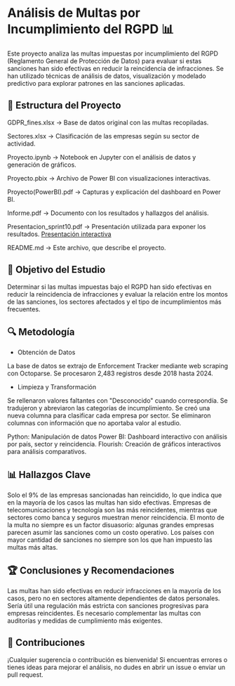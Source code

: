 # Análisis de Multas por Incumplimiento del RGPD 📊
Este proyecto analiza las multas impuestas por incumplimiento del RGPD (Reglamento General de Protección de Datos) para evaluar si estas sanciones han sido efectivas en reducir la reincidencia de infracciones. Se han utilizado técnicas de análisis de datos, visualización y modelado predictivo para explorar patrones en las sanciones aplicadas.

## 📂 Estructura del Proyecto
GDPR_fines.xlsx → Base de datos original con las multas recopiladas.

Sectores.xlsx → Clasificación de las empresas según su sector de actividad.

Proyecto.ipynb → Notebook en Jupyter con el análisis de datos y generación de gráficos.

Proyecto.pbix → Archivo de Power BI con visualizaciones interactivas.

Proyecto(PowerBI).pdf → Capturas y explicación del dashboard en Power BI.

Informe.pdf → Documento con los resultados y hallazgos del análisis.

Presentacion_sprint10.pdf → Presentación utilizada para exponer los resultados.
[Presentación interactiva](https://www.canva.com/design/DAGeC0rGGJE/UZ7lZGbsPQfvMt_C7iVncQ/edit?utm_content=DAGeC0rGGJE&utm_campaign=designshare&utm_medium=link2&utm_source=sharebutton)

README.md → Este archivo, que describe el proyecto.

## 📝 Objetivo del Estudio
Determinar si las multas impuestas bajo el RGPD han sido efectivas en reducir la reincidencia de infracciones y evaluar la relación entre los montos de las sanciones, los sectores afectados y el tipo de incumplimientos más frecuentes.

## 🔍 Metodología
- Obtención de Datos

La base de datos se extrajo de Enforcement Tracker mediante web scraping con Octoparse.
Se procesaron 2,483 registros desde 2018 hasta 2024.

- Limpieza y Transformación

Se rellenaron valores faltantes con "Desconocido" cuando correspondía.
Se tradujeron y abreviaron las categorías de incumplimiento.
Se creó una nueva columna para clasificar cada empresa por sector.
Se eliminaron columnas con información que no aportaba valor al estudio.

Python: Manipulación de datos
Power BI: Dashboard interactivo con análisis por país, sector y reincidencia.
Flourish: Creación de gráficos interactivos para análisis comparativos.

## 📊 Hallazgos Clave
Solo el 9% de las empresas sancionadas han reincidido, lo que indica que en la mayoría de los casos las multas han sido efectivas.
Empresas de telecomunicaciones y tecnología son las más reincidentes, mientras que sectores como banca y seguros muestran menor reincidencia.
El monto de la multa no siempre es un factor disuasorio: algunas grandes empresas parecen asumir las sanciones como un costo operativo.
Los países con mayor cantidad de sanciones no siempre son los que han impuesto las multas más altas.

## 🏆 Conclusiones y Recomendaciones
Las multas han sido efectivas en reducir infracciones en la mayoría de los casos, pero no en sectores altamente dependientes de datos personales.
Sería útil una regulación más estricta con sanciones progresivas para empresas reincidentes.
Es necesario complementar las multas con auditorías y medidas de cumplimiento más exigentes.


## 🤝 Contribuciones
¡Cualquier sugerencia o contribución es bienvenida! Si encuentras errores o tienes ideas para mejorar el análisis, no dudes en abrir un issue o enviar un pull request.
